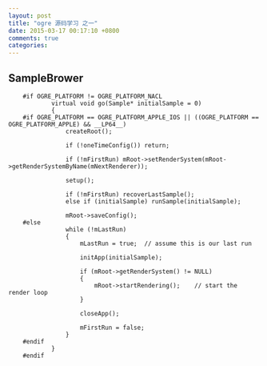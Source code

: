 ```yaml
---
layout: post
title: "ogre 源码学习 之一"
date: 2015-03-17 00:17:10 +0800
comments: true
categories: 
---
```



## SampleBrower

		#if OGRE_PLATFORM != OGRE_PLATFORM_NACL
				virtual void go(Sample* initialSample = 0)
				{
		#if OGRE_PLATFORM == OGRE_PLATFORM_APPLE_IOS || ((OGRE_PLATFORM == OGRE_PLATFORM_APPLE) && __LP64__)
		            createRoot();

					if (!oneTimeConfig()) return;

		            if (!mFirstRun) mRoot->setRenderSystem(mRoot->getRenderSystemByName(mNextRenderer));

		            setup();

		            if (!mFirstRun) recoverLastSample();
		            else if (initialSample) runSample(initialSample);

		            mRoot->saveConfig();
		#else
					while (!mLastRun)
					{
						mLastRun = true;  // assume this is our last run

						initApp(initialSample);
		        
		                if (mRoot->getRenderSystem() != NULL)
		                {
						    mRoot->startRendering();    // start the render loop
		                }

						closeApp();

						mFirstRun = false;
					}
		#endif
				}
		#endif
